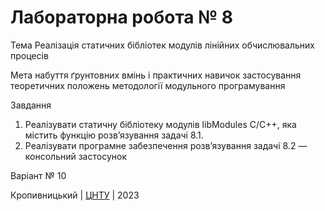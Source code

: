 ﻿# Лабораторна робота № 8

Тема
Реалізація статичних бібліотек модулів лінійних обчислювальних процесів

Мета
набуття ґрунтовних вмінь і практичних
навичок застосування теоретичних положень методології модульного
програмування

Завдання
1. Реалізувати статичну бібліотеку модулів libModules
C/C++, яка містить функцію розв’язування задачі 8.1.
2. Реалізувати програмне забезпечення розв’язування задачі 8.2 —
консольний застосунок

Варіант № 10


Кропивницький | <a href="http://www.kntu.kr.ua/">ЦНТУ</a> | 2023
